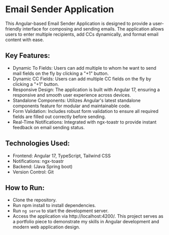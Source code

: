 # Email Sender Application
This Angular-based Email Sender Application is designed to provide a user-friendly interface for composing and sending emails. The application allows users to enter multiple recipients, add CCs dynamically, and format email content with ease.

## Key Features:
- Dynamic To Fields: Users can add multiple to whom he want to send mail fields on the fly by clicking a "+1" button.
- Dynamic CC Fields: Users can add multiple CC fields on the fly by clicking a "+1" button.
- Responsive Design: The application is built with Angular 17, ensuring a responsive and smooth user experience across devices.
- Standalone Components: Utilizes Angular's latest standalone components feature for modular and maintainable code.
- Form Validation: Includes robust form validation to ensure all required fields are filled out correctly before sending.
- Real-Time Notifications: Integrated with ngx-toastr to provide instant feedback on email sending status.

## Technologies Used:
- Frontend: Angular 17, TypeScript, Tailwind CSS
- Notifications: ngx-toastr
- Backend: (Java Spring boot)
- Version Control: Git

## How to Run:
- Clone the repository.
- Run npm install to install dependencies.
- Run `ng serve` to start the development server.
- Access the application via http://localhost:4200/.
This project serves as a portfolio piece to demonstrate my skills in Angular development and modern web application design.
